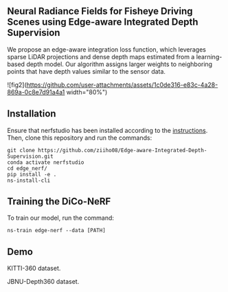 ## Neural Radiance Fields for Fisheye Driving Scenes using Edge-aware Integrated Depth Supervision

We propose an edge-aware integration loss function, which leverages sparse LiDAR projections and dense depth maps estimated from a learning-based depth model. Our algorithm assigns larger weights to neighboring points that have depth values similar to the sensor data.

![fig2](https://github.com/user-attachments/assets/1c0de316-e83c-4a28-869a-0c8e7d91a4a1 width="80%")

## Installation
Ensure that nerfstudio has been installed according to the [instructions](https://docs.nerf.studio/quickstart/installation.html). 
Then, clone this repository and run the commands:
```
git clone https://github.com/ziiho08/Edge-aware-Integrated-Depth-Supervision.git
conda activate nerfstudio
cd edge_nerf/
pip install -e .
ns-install-cli
```

## Training the DiCo-NeRF
To train our model, run the command:
```
ns-train edge-nerf --data [PATH]
```

## Demo

KITTI-360 dataset.

JBNU-Depth360 dataset.

